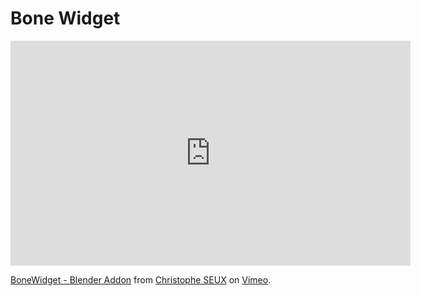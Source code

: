 # Bone Widget 

<iframe src="https://player.vimeo.com/video/184159913" width="640" height="360" frameborder="0" webkitallowfullscreen mozallowfullscreen allowfullscreen></iframe>
<p><a href="https://vimeo.com/184159913">BoneWidget - Blender Addon</a> from <a href="https://vimeo.com/user17486252">Christophe SEUX</a> on <a href="https://vimeo.com">Vimeo</a>.</p>
